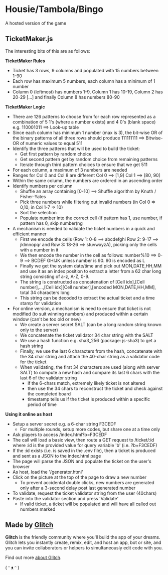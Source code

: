 # Housie/Tambola/Bingo

A hosted version of the game 


## TicketMaker.js
The interesting bits of this are as follows:

**TicketMaker Rules**
 - Ticket has 3 rows, 9 columns and populated with 15 numbers between 1-90
 - Each row has maximum 5 numbers, each column has a minimum of 1 number
 - Column 0 (leftmost) has numbers 1-9, Column 1 has 10-19, Column 2 has 20-29 [...] and finally Column 8 has numbers 80-90
 
**TicketMaker Logic**
 - There are 126 patterns to choose from for each row represented as a combination of 5 1's (where a number exists) and 4 0's (blank space) e.g. 110001011 ==> Look-up table
 - Since each column has minimum 1 number (max is 3), the bit-wise OR of the binary patterns of all three rows should produce 111111111  ==> Bitwise-OR of numeric values to equal 511
 - Identify the three patterns that will be used to build the ticket: 
   * Get first pattern by random choice
   * Get second pattern get by random choice from remaining patterns
   * Iterate through third pattern choices to ensure that we get 511
 - For each column, a maximum of 3 numbers are needed
 - Ranges for Col 0 and Col 8 are different Col 0 ==> [1,9] Col 1 ==> [80, 90]
 - Within the same column, the numbers are ordered in an ascending order
 - Identify numbers per column
   * Shuffle an array containing [0-10] ==> Shuffle algorithm by Knuth / Fisher-Yates
   * Pick three numbers while filtering out invalid numbers (in Col 0 => 0,10; in Col 1-7 => 10)
   * Sort the selection
   * Populate number into the correct cell (if pattern has 1, use number, if pattern has 0, skip number)ng
 - A mechanism is needed to validate the ticket numbers in a quick and efficient manner
   * First we encode the cells (Row 1: 0-8 ==> abcdefghi Row 2: 9-17 ==> jklmnopqr and Row 3: 18-26 ==> stuvwxyzA), picking only the cells with a number in it
   * We then encode the number in the cell as follows: number%10 ==> 0-9 ==> BCDEF GHIJK unless number is 90. 90 is encoded as L
   * Finally we get the system date/time and pick out MON,DATE,HH,MM and use it as an index position to extract a letter from a 62 char long string consisting of a-z, A-Z, 0-9.
   * The string is constructed as concatenation of [Cell idx],[Cell number],...,[Cell idx][Cell number],[encoded MON,DATE,HH,MM], total 34 characters long
   * This string can be decoded to extract the actual ticket and a time stamp for validation   
 - For online version, a mechanism is need to ensure that ticket is not modified (to suit winning numbers) and produced within a certain window (can't be too old or new)
   * We create a server secret SALT (can be a long random string known only to the server)
   * We concatenate the ticket validator 34 char string with the SALT
   * We use a hash function e.g. sha3_256 (package: js-sha3) to get a hash string 
   * Finally, we use the last 6 characters from the hash, concatenate with the 34 char string and attach the 40-char string as a validator code for the ticket
   * When validating, the first 34 characters are used (along with server SALT) to compute a new hash and compare its last 6 chars with the last 6 of the validator string
     - if the 6-chars match, extremely likely ticket is not altered
     - then use the 34 chars to reconstruct the ticket and check against the completed board
     - timestamp tells us if the ticket is produced within a specific period of time
 
**Using it online as host**
 - Setup a server secret e.g. a 6-char string F3CEDF
   - For multiple rounds, setup more codes, but share one at a time only
 - Ask players to access <glitch-site>/index.html?b=F3CEDF 
 - The call will load a basic view, then route a GET request to <glitch-site>/ticket/:id where :id is the provided value for query variable 'b' (i.e. ?b=F3CEDF)
 - If the :id exists (i.e. is saved in the .env file), then a ticket is produced and sent as a JSON to the index.html page
 - The page will parse the JSON and populate the ticket on the user's browser
 - As host, load the '<glitch-site>/generator.html'
 - Click on the picture at the top of the page to draw a new number
   - To prevent accidental double clicks, new numbers are generated only after a 3-second delay post last generated number
 - To validate, request the ticket validator string from the user (40chars)
 - Paste into the validator section and press 'Validate'
   - If valid ticket, a ticket will be populated and will have all called out numbers marked



## Made by [Glitch](https://glitch.com/)

**Glitch** is the friendly community where you'll build the app of your dreams. Glitch lets you instantly create, remix, edit, and host an app, bot or site, and you can invite collaborators or helpers to simultaneously edit code with you.

Find out more [about Glitch](https://glitch.com/about).

( ᵔ ᴥ ᵔ )